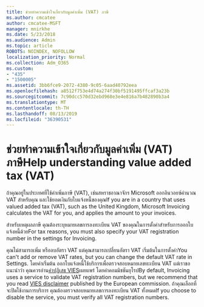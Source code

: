 ```yaml
---
title: ช่วยทำความเข้าใจเกี่ยวกับมูลค่าเพิ่ม (VAT) ภาษี
ms.author: cmcatee
author: cmcatee-MSFT
manager: mnirkhe
ms.date: 5/23/2018
ms.audience: Admin
ms.topic: article
ROBOTS: NOINDEX, NOFOLLOW
localization_priority: Normal
ms.collection: Adm_O365
ms.custom:
- "435"
- "1500005"
ms.assetid: 3bb6fce9-2072-4380-9c05-6aad40792eea
ms.openlocfilehash: a8512f753e4d74a274f30bf5191495ffcaf3a23b
ms.sourcegitcommit: 7c90dcc570d32ebd968e3e4e816a7b482890b3a4
ms.translationtype: MT
ms.contentlocale: th-TH
ms.lasthandoff: 08/13/2019
ms.locfileid: "36390531"
---
```

# <a name="help-understanding-value-added-tax-vat"></a><span data-ttu-id="07630-102">ช่วยทำความเข้าใจเกี่ยวกับมูลค่าเพิ่ม (VAT) ภาษี</span><span class="sxs-lookup"><span data-stu-id="07630-102">Help understanding value added tax (VAT)</span></span>

<span data-ttu-id="07630-103">ถ้าคุณอยู่ในประเทศที่ใช้ค่าเพิ่มภาษี (VAT), เช่นสหราชอาณาจักร Microsoft ออกอินวอยซ์คำนวณ VAT สำหรับคุณ และใช้ยอดเงินกับใบแจ้งหนี้ของคุณ</span><span class="sxs-lookup"><span data-stu-id="07630-103">If you are in a country that uses valued added tax (VAT), such as the United Kingdom, Microsoft Invoicing calculates the VAT for you, and applies the amount to your invoices.</span></span>
  
<span data-ttu-id="07630-104">สำหรับเหตุผลภาษี คุณต้องระบุหมายเลขการลงทะเบียน VAT ของคุณในการตั้งค่าสำหรับการออกใบแจ้งหนี้ด้วย</span><span class="sxs-lookup"><span data-stu-id="07630-104">For tax reasons, you must also specify your VAT registration number in the settings for Invoicing.</span></span>
  
<span data-ttu-id="07630-105">คุณไม่สามารถเพิ่ม หรือลบอัตรา VAT แต่คุณสามารถเปลี่ยนอัตรา VAT เริ่มต้นในการตั้งค่า</span><span class="sxs-lookup"><span data-stu-id="07630-105">You can't add or remove VAT rates, but you can change the default VAT rate in Settings.</span></span> <span data-ttu-id="07630-106">โดยค่าเริ่มต้น ออกใบแจ้งหนี้ใช้บริการเพื่อตรวจสอบหมายเลขทะเบียน VAT แต่เราขอแนะนำว่า คุณควรอ่าน[คำปฏิเสธ VIES](https://go.microsoft.com/fwlink/?LinkID=841741)เผยแพร่ โดยค่าคอมมิชชันยุโรป</span><span class="sxs-lookup"><span data-stu-id="07630-106">By default, Invoicing uses a service to validate VAT registration numbers, but we recommend that you read [VIES disclaimer](https://go.microsoft.com/fwlink/?LinkID=841741) published by the European commission.</span></span> <span data-ttu-id="07630-107">ถ้าคุณเลือกที่จะปิดใช้งานการบริการ คุณต้องตรวจสอบหมายเลขการลงทะเบียน VAT ทั้งหมด</span><span class="sxs-lookup"><span data-stu-id="07630-107">If you choose to disable the service, you must verify all VAT registration numbers.</span></span>